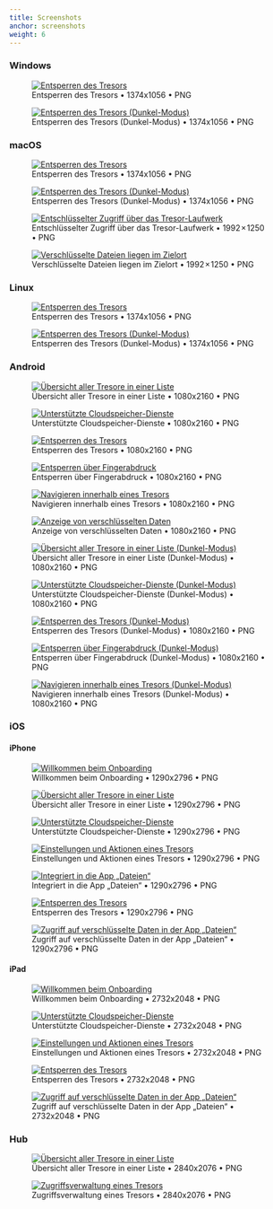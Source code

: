 ```yaml
---
title: Screenshots
anchor: screenshots
weight: 6
---
```

### Windows

<div class="flex flex-wrap -mx-3">
  <div class="w-full px-3 lg:w-1/2">
    <figure class="white-box text-center p-2">
      <a href="/presskit/win-screenshot-1.png"><img class="inline-block m-remover lazyload" data-src="/presskit/win-screenshot-1.png" alt="Entsperren des Tresors"/></a>
      <figcaption>Entsperren des Tresors • 1374x1056 • PNG</figcaption>
    </figure>
  </div>
  <div class="w-full px-3 lg:w-1/2">
    <figure class="white-box text-center p-2">
      <a href="/presskit/win-screenshot-2.png"><img class="inline-block m-remover lazyload" data-src="/presskit/win-screenshot-2.png" alt="Entsperren des Tresors (Dunkel-Modus)"/></a>
      <figcaption>Entsperren des Tresors (Dunkel-Modus) • 1374x1056 • PNG</figcaption>
    </figure>
  </div>
</div>

### macOS

<div class="flex flex-wrap -mx-3">
  <div class="w-full px-3 lg:w-1/2">
    <figure class="white-box text-center p-2">
      <a href="/presskit/mac-screenshot-1.png"><img class="inline-block m-remover lazyload" data-src="/presskit/mac-screenshot-1.png" alt="Entsperren des Tresors"/></a>
      <figcaption>Entsperren des Tresors • 1374x1056 • PNG</figcaption>
    </figure>
  </div>
  <div class="w-full px-3 lg:w-1/2">
    <figure class="white-box text-center p-2">
      <a href="/presskit/mac-screenshot-2.png"><img class="inline-block m-remover lazyload" data-src="/presskit/mac-screenshot-2.png" alt="Entsperren des Tresors (Dunkel-Modus)"/></a>
      <figcaption>Entsperren des Tresors (Dunkel-Modus) • 1374x1056 • PNG</figcaption>
    </figure>
  </div>
  <div class="w-full px-3 lg:w-1/2">
    <figure class="white-box text-center p-2">
      <a href="/presskit/mac-screenshot-3.png"><img class="inline-block m-remover lazyload" data-src="/presskit/mac-screenshot-3.png" alt="Entschlüsselter Zugriff über das Tresor-Laufwerk"/></a>
      <figcaption>Entschlüsselter Zugriff über das Tresor-Laufwerk • 1992 × 1250 • PNG</figcaption>
    </figure>
  </div>
  <div class="w-full px-3 lg:w-1/2">
    <figure class="white-box text-center p-2">
      <a href="/presskit/mac-screenshot-4.png"><img class="inline-block m-remover lazyload" data-src="/presskit/mac-screenshot-4.png" alt="Verschlüsselte Dateien liegen im Zielort"/></a>
      <figcaption>Verschlüsselte Dateien liegen im Zielort • 1992 × 1250 • PNG</figcaption>
    </figure>
  </div>
</div>

### Linux

<div class="flex flex-wrap -mx-3">
  <div class="w-full px-3 lg:w-1/2">
    <figure class="white-box text-center p-2">
      <a href="/presskit/linux-screenshot-1.png"><img class="inline-block m-remover lazyload" data-src="/presskit/linux-screenshot-1.png" alt="Entsperren des Tresors"/></a>
      <figcaption>Entsperren des Tresors • 1374x1056 • PNG</figcaption>
    </figure>
  </div>
  <div class="w-full px-3 lg:w-1/2">
    <figure class="white-box text-center p-2">
      <a href="/presskit/linux-screenshot-2.png"><img class="inline-block m-remover lazyload" data-src="/presskit/linux-screenshot-2.png" alt="Entsperren des Tresors (Dunkel-Modus)"/></a>
      <figcaption>Entsperren des Tresors (Dunkel-Modus) • 1374x1056 • PNG</figcaption>
    </figure>
  </div>
</div>

### Android

<div class="flex flex-wrap -mx-3">
  <div class="w-full px-3 md:w-1/2 lg:w-1/4">
    <figure class="white-box text-center p-2">
      <a href="/presskit/android-screenshot-1.png"><img class="inline-block m-remover lazyload" data-src="/presskit/android-screenshot-1.png" alt="Übersicht aller Tresore in einer Liste"/></a>
      <figcaption>Übersicht aller Tresore in einer Liste • 1080x2160 • PNG</figcaption>
    </figure>
  </div>
  <div class="w-full px-3 md:w-1/2 lg:w-1/4">
    <figure class="white-box text-center p-2">
      <a href="/presskit/android-screenshot-2.png"><img class="inline-block m-remover lazyload" data-src="/presskit/android-screenshot-2.png" alt="Unterstützte Cloudspeicher-Dienste"/></a>
      <figcaption>Unterstützte Cloudspeicher-Dienste • 1080x2160 • PNG</figcaption>
    </figure>
  </div>
  <div class="w-full px-3 md:w-1/2 lg:w-1/4">
    <figure class="white-box text-center p-2">
      <a href="/presskit/android-screenshot-3.png"><img class="inline-block m-remover lazyload" data-src="/presskit/android-screenshot-3.png" alt="Entsperren des Tresors"/></a>
      <figcaption>Entsperren des Tresors • 1080x2160 • PNG</figcaption>
    </figure>
  </div>
  <div class="w-full px-3 md:w-1/2 lg:w-1/4">
    <figure class="white-box text-center p-2">
      <a href="/presskit/android-screenshot-4.png"><img class="inline-block m-remover lazyload" data-src="/presskit/android-screenshot-4.png" alt="Entsperren über Fingerabdruck"/></a>
      <figcaption>Entsperren über Fingerabdruck • 1080x2160 • PNG</figcaption>
    </figure>
  </div>
  <div class="w-full px-3 md:w-1/2 lg:w-1/4">
    <figure class="white-box text-center p-2">
      <a href="/presskit/android-screenshot-5.png"><img class="inline-block m-remover lazyload" data-src="/presskit/android-screenshot-5.png" alt="Navigieren innerhalb eines Tresors"/></a>
      <figcaption>Navigieren innerhalb eines Tresors • 1080x2160 • PNG</figcaption>
    </figure>
  </div>
  <div class="w-full px-3 md:w-1/2 lg:w-1/4">
    <figure class="white-box text-center p-2">
      <a href="/presskit/android-screenshot-6.png"><img class="inline-block m-remover lazyload" data-src="/presskit/android-screenshot-6.png" alt="Anzeige von verschlüsselten Daten"/></a>
      <figcaption>Anzeige von verschlüsselten Daten • 1080x2160 • PNG</figcaption>
    </figure>
  </div>
  <div class="w-full px-3 md:w-1/2 lg:w-1/4">
    <figure class="white-box text-center p-2">
      <a href="/presskit/android-screenshot-7.png"><img class="inline-block m-remover lazyload" data-src="/presskit/android-screenshot-7.png" alt="Übersicht aller Tresore in einer Liste (Dunkel-Modus)"/></a>
      <figcaption>Übersicht aller Tresore in einer Liste (Dunkel-Modus) • 1080x2160 • PNG</figcaption>
    </figure>
  </div>
  <div class="w-full px-3 md:w-1/2 lg:w-1/4">
    <figure class="white-box text-center p-2">
      <a href="/presskit/android-screenshot-8.png"><img class="inline-block m-remover lazyload" data-src="/presskit/android-screenshot-8.png" alt="Unterstützte Cloudspeicher-Dienste (Dunkel-Modus)"/></a>
      <figcaption>Unterstützte Cloudspeicher-Dienste (Dunkel-Modus) • 1080x2160 • PNG</figcaption>
    </figure>
  </div>
  <div class="w-full px-3 md:w-1/2 lg:w-1/4">
    <figure class="white-box text-center p-2">
      <a href="/presskit/android-screenshot-9.png"><img class="inline-block m-remover lazyload" data-src="/presskit/android-screenshot-9.png" alt="Entsperren des Tresors (Dunkel-Modus)"/></a>
      <figcaption>Entsperren des Tresors (Dunkel-Modus) • 1080x2160 • PNG</figcaption>
    </figure>
  </div>
  <div class="w-full px-3 md:w-1/2 lg:w-1/4">
    <figure class="white-box text-center p-2">
      <a href="/presskit/android-screenshot-10.png"><img class="inline-block m-remover lazyload" data-src="/presskit/android-screenshot-10.png" alt="Entsperren über Fingerabdruck (Dunkel-Modus)"/></a>
      <figcaption>Entsperren über Fingerabdruck (Dunkel-Modus) • 1080x2160 • PNG</figcaption>
    </figure>
  </div>
  <div class="w-full px-3 md:w-1/2 lg:w-1/4">
    <figure class="white-box text-center p-2">
      <a href="/presskit/android-screenshot-11.png"><img class="inline-block m-remover lazyload" data-src="/presskit/android-screenshot-11.png" alt="Navigieren innerhalb eines Tresors (Dunkel-Modus)"/></a>
      <figcaption>Navigieren innerhalb eines Tresors (Dunkel-Modus) • 1080x2160 • PNG</figcaption>
    </figure>
  </div>
</div>

### iOS

#### iPhone

<div class="flex flex-wrap -mx-3">
  <div class="w-full px-3 md:w-1/2 lg:w-1/4">
    <figure class="white-box text-center p-2">
      <a href="/de/presskit/iphone-screenshot-1.png"><img class="inline-block m-remover lazyload" data-src="/de/presskit/iphone-screenshot-1.png" alt="Willkommen beim Onboarding"/></a>
      <figcaption>Willkommen beim Onboarding • 1290x2796 • PNG</figcaption>
    </figure>
  </div>
  <div class="w-full px-3 md:w-1/2 lg:w-1/4">
    <figure class="white-box text-center p-2">
      <a href="/de/presskit/iphone-screenshot-2.png"><img class="inline-block m-remover lazyload" data-src="/de/presskit/iphone-screenshot-2.png" alt="Übersicht aller Tresore in einer Liste"/></a>
      <figcaption>Übersicht aller Tresore in einer Liste • 1290x2796 • PNG</figcaption>
    </figure>
  </div>
  <div class="w-full px-3 md:w-1/2 lg:w-1/4">
    <figure class="white-box text-center p-2">
      <a href="/de/presskit/iphone-screenshot-3.png"><img class="inline-block m-remover lazyload" data-src="/de/presskit/iphone-screenshot-3.png" alt="Unterstützte Cloudspeicher-Dienste"/></a>
      <figcaption>Unterstützte Cloudspeicher-Dienste • 1290x2796 • PNG</figcaption>
    </figure>
  </div>
  <div class="w-full px-3 md:w-1/2 lg:w-1/4">
    <figure class="white-box text-center p-2">
      <a href="/de/presskit/iphone-screenshot-4.png"><img class="inline-block m-remover lazyload" data-src="/de/presskit/iphone-screenshot-4.png" alt="Einstellungen und Aktionen eines Tresors"/></a>
      <figcaption>Einstellungen und Aktionen eines Tresors • 1290x2796 • PNG</figcaption>
    </figure>
  </div>
  <div class="w-full px-3 md:w-1/2 lg:w-1/4">
    <figure class="white-box text-center p-2">
      <a href="/de/presskit/iphone-screenshot-5.png"><img class="inline-block m-remover lazyload" data-src="/de/presskit/iphone-screenshot-5.png" alt="Integriert in die App „Dateien“"/></a>
      <figcaption>Integriert in die App „Dateien“ • 1290x2796 • PNG</figcaption>
    </figure>
  </div>
  <div class="w-full px-3 md:w-1/2 lg:w-1/4">
    <figure class="white-box text-center p-2">
      <a href="/de/presskit/iphone-screenshot-6.png"><img class="inline-block m-remover lazyload" data-src="/de/presskit/iphone-screenshot-6.png" alt="Entsperren des Tresors"/></a>
      <figcaption>Entsperren des Tresors • 1290x2796 • PNG</figcaption>
    </figure>
  </div>
  <div class="w-full px-3 md:w-1/2 lg:w-1/4">
    <figure class="white-box text-center p-2">
      <a href="/de/presskit/iphone-screenshot-7.png"><img class="inline-block m-remover lazyload" data-src="/de/presskit/iphone-screenshot-7.png" alt="Zugriff auf verschlüsselte Daten in der App „Dateien“"/></a>
      <figcaption>Zugriff auf verschlüsselte Daten in der App „Dateien“ • 1290x2796 • PNG</figcaption>
    </figure>
  </div>
</div>

#### iPad

<div class="flex flex-wrap -mx-3">
  <div class="w-full px-3 lg:w-1/2">
    <figure class="white-box text-center p-2">
      <a href="/de/presskit/ipad-screenshot-1.png"><img class="inline-block m-remover lazyload" data-src="/de/presskit/ipad-screenshot-1.png" alt="Willkommen beim Onboarding"/></a>
      <figcaption>Willkommen beim Onboarding • 2732x2048 • PNG</figcaption>
    </figure>
  </div>
  <div class="w-full px-3 lg:w-1/2">
    <figure class="white-box text-center p-2">
      <a href="/de/presskit/ipad-screenshot-2.png"><img class="inline-block m-remover lazyload" data-src="/de/presskit/ipad-screenshot-2.png" alt="Unterstützte Cloudspeicher-Dienste"/></a>
      <figcaption>Unterstützte Cloudspeicher-Dienste • 2732x2048 • PNG</figcaption>
    </figure>
  </div>
  <div class="w-full px-3 lg:w-1/2">
    <figure class="white-box text-center p-2">
      <a href="/de/presskit/ipad-screenshot-3.png"><img class="inline-block m-remover lazyload" data-src="/de/presskit/ipad-screenshot-3.png" alt="Einstellungen und Aktionen eines Tresors"/></a>
      <figcaption>Einstellungen und Aktionen eines Tresors • 2732x2048 • PNG</figcaption>
    </figure>
  </div>
  <div class="w-full px-3 lg:w-1/2">
    <figure class="white-box text-center p-2">
      <a href="/de/presskit/ipad-screenshot-4.png"><img class="inline-block m-remover lazyload" data-src="/de/presskit/ipad-screenshot-4.png" alt="Entsperren des Tresors"/></a>
      <figcaption>Entsperren des Tresors • 2732x2048 • PNG</figcaption>
    </figure>
  </div>
  <div class="w-full px-3 lg:w-1/2">
    <figure class="white-box text-center p-2">
      <a href="/de/presskit/ipad-screenshot-5.png"><img class="inline-block m-remover lazyload" data-src="/de/presskit/ipad-screenshot-5.png" alt="Zugriff auf verschlüsselte Daten in der App „Dateien“"/></a>
      <figcaption>Zugriff auf verschlüsselte Daten in der App „Dateien“ • 2732x2048 • PNG</figcaption>
    </figure>
  </div>
</div>

### Hub

<div class="flex flex-wrap -mx-3">
  <div class="w-full px-3 lg:w-1/2">
    <figure class="white-box text-center p-2">
      <a href="/de/presskit/hub-screenshot-1.png"><img class="inline-block m-remover lazyload" data-src="/de/presskit/hub-screenshot-1.png" alt="Übersicht aller Tresore in einer Liste"/></a>
      <figcaption>Übersicht aller Tresore in einer Liste • 2840x2076 • PNG</figcaption>
    </figure>
  </div>
  <div class="w-full px-3 lg:w-1/2">
    <figure class="white-box text-center p-2">
      <a href="/de/presskit/hub-screenshot-2.png"><img class="inline-block m-remover lazyload" data-src="/de/presskit/hub-screenshot-2.png" alt="Zugriffsverwaltung eines Tresors"/></a>
      <figcaption>Zugriffsverwaltung eines Tresors • 2840x2076 • PNG</figcaption>
    </figure>
  </div>
</div>
